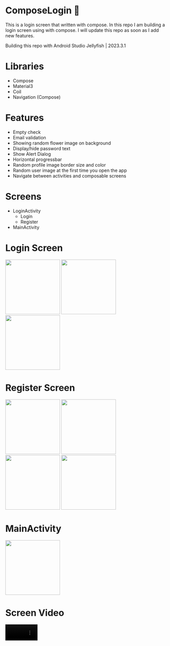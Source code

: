 # ComposeLogin 🚀

This is a login screen that written with compose. In this repo I am building a login screen using with compose. I will update this repo as soon as I add new features.

Building this repo with Android Studio Jellyfish | 2023.3.1




# Libraries
- Compose
- Material3
- Coil
- Navigation (Compose)

# Features
- Empty check
- Email validation
- Showing random flower image on background
- Display/hide password text
- Show Alert Dialog
- Horizontal progressbar
- Random profile image border size and color
- Random user image at the first time you open the app
- Navigate between activities and composable screens

# Screens
- LoginActivity
  - Login
  - Register
- MainActivity

# Login Screen
<img src="https://github.com/mustafaberk1996/ComposeLogin/assets/57665619/aef10f3f-fb31-4194-aa47-013322294546" width="170px" />
<img src="https://github.com/mustafaberk1996/ComposeLogin/assets/57665619/f136ea78-4c82-4e10-9883-ceb97e22b294" width="170px" />
<img src="https://github.com/mustafaberk1996/ComposeLogin/assets/57665619/eb21e7a7-1b42-4d6a-bb05-e303c613a0bd" width="170px" />

# Register Screen
<img src="https://github.com/mustafaberk1996/ComposeLogin/assets/57665619/07a08726-0baa-4562-8a22-9769a7650cc2" width="170px" />
<img src="https://github.com/mustafaberk1996/ComposeLogin/assets/57665619/dc4201de-491f-41df-ad10-316ca72b0054" width="170px" />
<img src="https://github.com/mustafaberk1996/ComposeLogin/assets/57665619/44f032b8-c875-41c2-a9d3-e7f40617af69" width="170px" />
<img src="https://github.com/mustafaberk1996/ComposeLogin/assets/57665619/68ce5745-3b8b-4f3e-9e45-0d394e773e1b" width="170px" />

# MainActivity
<img src="https://github.com/mustafaberk1996/ComposeLogin/assets/57665619/e780c2ce-fa64-48ce-b91e-875856e8d91e" width="170px" />


# Screen Video

<video autoplay="true" src="https://github.com/mustafaberk1996/ComposeLogin/assets/57665619/dbd60b81-1b4b-4d02-b8f9-b63a6e9f27ff" width="100px" />







# Resources
- https://developer.android.com/develop/ui/compose/documentation
- https://developer.android.com/develop/ui/compose/animation/composables-modifiers#animatedvisibility
- https://gist.github.com/stevdza-san/8f8d81935804fc5d32d924ac2e9b7cc6
